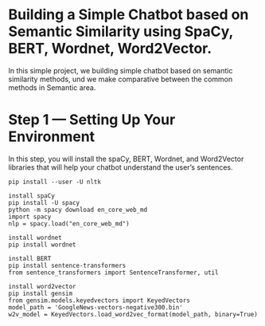 # Building a Simple Chatbot based on Semantic Similarity using SpaCy, BERT, Wordnet, Word2Vector.

In this simple project, we building simple chatbot based on semantic similarity methods, und we make comparative between the common methods in Semantic  area.
# Step 1 — Setting Up Your Environment
In this step, you will install the spaCy, BERT, Wordnet, and Word2Vector libraries that will help your chatbot understand the user’s sentences.
```
pip install --user -U nltk

install spaCy
pip install -U spacy
python -m spacy download en_core_web_md
import spacy
nlp = spacy.load("en_core_web_md")

install wordnet
pip install wordnet

install BERT
pip install sentence-transformers
from sentence_transformers import SentenceTransformer, util

install word2vector
pip install gensim
from gensim.models.keyedvectors import KeyedVectors
model_path = 'GoogleNews-vectors-negative300.bin'
w2v_model = KeyedVectors.load_word2vec_format(model_path, binary=True)

```
```python



```
